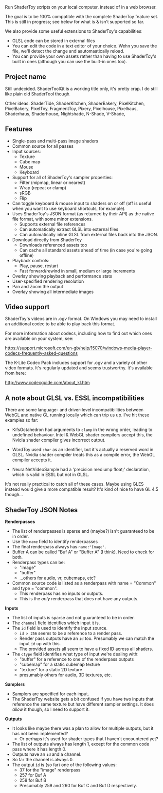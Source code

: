 Run ShaderToy scripts on your local computer, instead of in a web browser. 

The goal is to be 100% compatible with the complete ShaderToy feature set.
This is still in progress; see below for what is & isn't supported so far.

We also provide some useful extensions to ShaderToy's capabilities: 
* GLSL code can be stored in external files
* You can edit the code in a text editor of your choice. Wehn you save the
  file, we'll detect the change and aautomaatically reload.
* You can provide your own assets rather than having to use ShaderToy's built
  in ones (although you can use the built-in ones too).


Project name
------------

Still undecided. ShaderToolQt is a working title only, it's pretty crap. I do
still like plain old ShaderTool though.

Other ideas: ShaderTide, ShaderKitchen, ShaderBakery, PixelKitchen,
PixelBakery, PixelToy, FragmentToy, Pixery, Pixelhouse, Pixelhaus, Shaderhaus,
Shaderhouse, Nightshade, N-Shade, V-Shade,



Features
--------

- Single-pass and multi-pass image shaders
- Common source for all passes
- Input sources:
  - Texture
  - Cube map
  - Mouse
  - Keyboard
- Support for all of ShaderToy's sampler properties:
  - Filter (mipmap, linear or nearest)
  - Wrap (repeat or clamp)
  - sRGB
  - Flip
- Can toggle keyboard & mouse input to shaders on or off (off is useful when you want to use keyboard shortcuts, for example).
- Uses ShaderToy's JSON format (as returned by their API) as the native file format, with some minor extensions.
  - Supports external file references
  - Can automatically extract GLSL into external files
  - Can automatically inline GLSL from external files back into the JSON.
- Download directly from ShaderToy
   - Downloads referenced assets too
   - Can cache all standard assets ahead of time (in case you're going offline)
- Playback controls:
  - Play, pause, restart
  - Fast forward/rewind in small, medium or large increments
- Overlay showing playback and performance stats
- User-specified rendering resolution
- Pan and Zoom the output
- Overlay showing all intermediate images


Video support
-------------

ShaderToy's videos are in .ogv format. On Windows you may need to install an
additional codec to be able to play back this format. 

For more information about codecs, including how to find out which ones are
available on your system, see:

https://support.microsoft.com/en-gb/help/15070/windows-media-player-codecs-frequently-asked-questions

The K-Lite Codec Pack includes support for .ogv and a variety of other video
formats. It's regularly updated and seems trustworthy. It's available from
here:

http://www.codecguide.com/about_kl.htm


A note about GLSL vs. ESSL incompatibilities
--------------------------------------------

There are some language- and driver-level incompatibilities between WebGL and
native GL running locally which can trip us up. I've hit these examples so
far:

- KifsOctahedron had arguments to `clamp` in the wrong order, leading to
  undefined behaviour. Intel & WebGL shader compilers accept this, the Nvidia
  shader compiler gives incorrect output.

- WordToy used `char` as an identifier, but it's actually a reserved word in 
  GLSL. Nvidia shader compiler treats this as a compile error, the WebGL 
  compiler accepts it.

- NeuralNetVideoSample had a 'precision mediump float;' declaration, which is
  valid in ESSL but not in GLSL.

It's not really practical to catch all of these cases. Maybe using GLES
instead would give a more compatible result? It's kind of nice to have GL 4.5
though...


ShaderToy JSON Notes
--------------------

**Renderpasses**

- The list of renderpasses is sparse and (maybe?) isn't guaranteed to be in order. 
- Use the `name` field to identify renderpasses
- The final renderpass always has `name:"Image"`.
- Buffer A can be called "Buf A" or "Buffer A" (I think). Need to check for both.
- Renderpass types can be:
  - "image"
  - "buffer"
  - ...others for audio, vr, cubemaps, etc?
- Common source code is listed as a renderpass with name = "Common" and type = "common".
  - This renderpass has no inputs or outputs.
  - This is the *only* renderpass that does not have any outputs.

**Inputs**

- The list of inputs is sparse and not guaranteed to be in order.
- The `channel` field identifies which input it is.
- The `id` field is used to identify the input source.
  - `id > 256`  seems to be a reference to a render pass.
  - Render pass outputs have an `id` too. Presumably we can match the input `id` up with this.
  - The provided assets all seem to have a fixed ID across all shaders.
- The `ctype` field identifies what type of input we're dealing with:
  - "buffer" for a reference to one of the renderpass outputs
  - "cubemap" for a static cubemap texture
  - "texture" for a static 2D texture
  - presumably others for audio, 3D textures, etc.

**Samplers**

- Samplers are specified for each input.
- The ShaderToy website gets a bit confused if you have two inputs that
  reference the same texture but have different sampler settings. It does
  *allow* it though, so I need to support it.

**Outputs**

- It looks like maybe there was a plan to allow for multiple outputs, but it has not been implemented?
  - Or perhaps it's used for shader types that I haven't encountered yet?
- The list of outputs always has length 1, except for the common code pass where it has length 0.
- Outputs have an `id` and a channel.
- So far the channel is always 0.
- The output `id` is (so far) one of the following values:
  - 37 for the "image" renderpass
  - 257 for Buf A
  - 258 for Buf B
  - Presumably 259 and 260 for Buf C and Buf D respectively.

